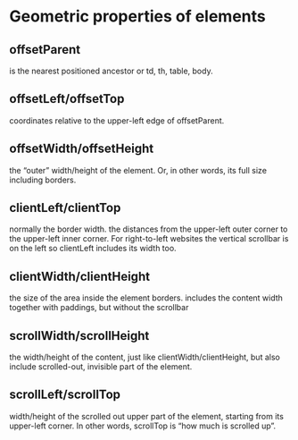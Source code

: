 # Geometric properties of elements

## offsetParent

is the nearest positioned ancestor or td, th, table, body.

## offsetLeft/offsetTop

coordinates relative to the upper-left edge of offsetParent.

## offsetWidth/offsetHeight

the “outer” width/height of the element. Or, in other words, its full size including borders.

## clientLeft/clientTop

normally the border width.
the distances from the upper-left outer corner to the upper-left inner corner.
For right-to-left websites the vertical scrollbar is on the left so clientLeft includes its width too.

## clientWidth/clientHeight

the size of the area inside the element borders.
includes the content width together with paddings, but without the scrollbar

## scrollWidth/scrollHeight

the width/height of the content, just like clientWidth/clientHeight, but also include scrolled-out, invisible part of the element.

## scrollLeft/scrollTop

width/height of the scrolled out upper part of the element, starting from its upper-left corner.
In other words, scrollTop is “how much is scrolled up”.
